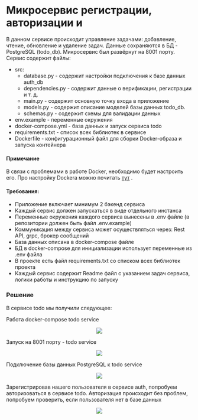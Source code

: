 # Микросервис регистрации, авторизации и

В данном сервисе происходит управление задачами: добавление, чтение, обновление и удаление задач. Данные сохраняются в БД - PostgreSQL (todo_db). 
Микросервис был развёрнут на 8001 порту. Сервис содержит файлы:

-	src:
     - database.py - содержит настройки подключения к базе данных auth_db
     - dependencies.py - содержит данные о верификации, регистрации и т. д.
     - main.py - содержит основную точку входа в приложение
     - models.py -  содержит описание моделей базы данных todo_db.
     - schemas.py - содержит схемы для валидации данных
-	env.example - переменные окружения
-	docker-compose.yml - база данных и запуск сервиса todo
-	requirements.txt - список всех библиотек в сервисе 
-	Dockerfile - конфигурационный файл для сборки Docker-образа и запуска контейнера


#### Примечание 

В связи с проблемами в работе Docker, необходимо будет настроить его. Про настройку Dockera можно почитать <a href="https://huecker.io/" target="_blank">тут</a> .

#### Требования:
-	Приложение включает минимум 2 бэкенд сервиса
-	Каждый сервис должен запускаться в виде отдельного инстанса
-	Переменные окружения каждого сервиса вынесены в .env файле (в репозитории должен быть файл .env.example)
-	Коммуникация между сервиса может осуществляться через: Rest API, grpc, брокер сообщений 
-	База данных описана в docker-compose файле
-	БД в docker-compose для инициализации использует переменные из .env файла
-	В проекте есть файл requirements.txt со списком всех библиотек проекта
-	Каждый сервис содержит Readme файл с указанием задач сервиса, логики работы и инструкцию по запуску


### Решение

В сервисе todo мы получили следующее:

Работа docker-compose todo service
<p align="center">
  <img src="https://github.com/hanz0m4/microservice/assets/166024789/77977b17-96b6-4669-a2c6-de2da130a3ad">
</p>


Запуск на 8001 порту - todo service
<p align="center">
  <img src="https://github.com/hanz0m4/microservice/assets/166024789/d051ecc1-9cff-4cd8-9da8-94eec4829ade">
</p>


Подключение базы данных PostgreSQL к todo service

<p align="center">
  <img src="https://github.com/hanz0m4/microservice/assets/166024789/82d24309-e2de-40a8-ad6c-28c208b6998d">
</p>


Зарегистрировав нашего пользователя в сервисе auth, попробуем авторизоваться в сервисе todo. Авторизация происходит без проблем, попробуем проверить, если пользователя нет в базе данных

<p align="center">
  <img src="https://github.com/hanz0m4/microservice/assets/166024789/82d24309-e2de-40a8-ad6c-28c208b6998d">
</p>
